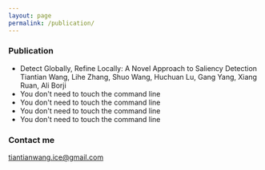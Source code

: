```yaml
---
layout: page
permalink: /publication/
---
```


### Publication
- Detect Globally, Refine Locally: A Novel Approach to Saliency Detection
  Tiantian Wang, Lihe Zhang, Shuo Wang, Huchuan Lu, Gang Yang, Xiang Ruan, Ali Borji
- You don't need to touch the command line
- You don't need to touch the command line
- You don't need to touch the command line
- You don't need to touch the command line

### Contact me

[tiantianwang.ice@gmail.com](mailto:tiantianwang.ice@gmail.com)
